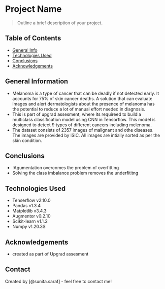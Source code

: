 # Project Name
> Outline a brief description of your project.


## Table of Contents
* [General Info](#general-information)
* [Technologies Used](#technologies-used)
* [Conclusions](#conclusions)
* [Acknowledgements](#acknowledgements)

<!-- You can include any other section that is pertinent to your problem -->

## General Information
- Melanoma is a type of cancer that can be deadly if not detected early. It accounts for 75% of skin cancer deaths. A solution that can evaluate images and alert dermatologists about the presence of melanoma has the potential to reduce a lot of manual effort needed in diagnosis.
- This is part of upgrad assesment, where its requireed to build a multiclass classification model using CNN in Tensorflow. This model is designed to detect 9 types of different cancers including melenoma.
- The dataset consists of 2357 images of malignant and othe diseases. The images are provided by ISIC. All images are intially sorted as per the skin condition.

<!-- You don't have to answer all the questions - just the ones relevant to your project. -->

## Conclusions
- IAgumentation overcomes the problem of overfitting 
- Solving the class imbalance problem removes the underfititng

<!-- You don't have to answer all the questions - just the ones relevant to your project. -->


## Technologies Used
- Tenserflow v2.10.0
- Pandas v1.3.4
- Matplotlib v3.4.3
- Augmentor v0.2.10
- Scikit-learn v1.1.2
- Numpy v1.20.3S

<!-- As the libraries versions keep on changing, it is recommended to mention the version of library used in this project -->

## Acknowledgements
- created as part of Upgrad assesment


## Contact
Created by [@sunita.saraf] - feel free to contact me!


<!-- Optional -->
<!-- ## License -->
<!-- This project is open source and available under the [... License](). -->

<!-- You don't have to include all sections - just the one's relevant to your project -->
